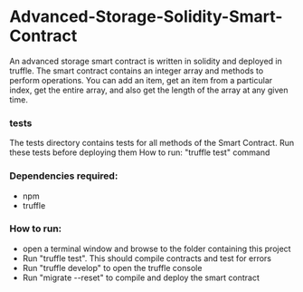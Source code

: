 # Advanced-Storage-Solidity-Smart-Contract

An advanced storage smart contract is written in solidity and deployed in truffle.
The smart contract contains an integer array and methods to perform operations. You can add an item,
get an item from a particular index, get the entire array, and also get the length of the array at any given time.


### tests
The tests directory contains tests for all methods of the Smart Contract. Run these tests before deploying them
How to run: "truffle test" command

### Dependencies required:
- npm
- truffle

### How to run:
- open a terminal window and browse to the folder containing this project
- Run "truffle test". This should compile contracts and test for errors
- Run "truffle develop" to open the truffle console
- Run "migrate --reset" to compile and deploy the smart contract


